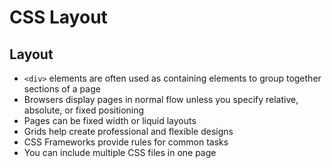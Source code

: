 # CSS Layout

## Layout

- `<div>` elements are often used as containing elements to group together sections of a page
- Browsers display pages in normal flow unless you specify relative, absolute, or fixed positioning
- Pages can be fixed width or liquid layouts
- Grids help create professional and flexible designs
- CSS Frameworks provide rules for common tasks
- You can include multiple CSS files in one page